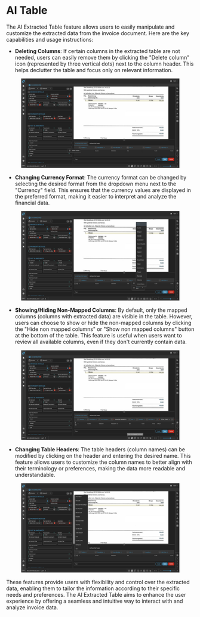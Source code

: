 # AI Table

The AI Extracted Table feature allows users to easily manipulate and customize the extracted data from the invoice document. Here are the key capabilities and usage instructions:

* **Deleting Columns**: If certain columns in the extracted table are not needed, users can easily remove them by clicking the "Delete column" icon (represented by three vertical dots) next to the column header. This helps declutter the table and focus only on relevant information.

<figure><img src="../.gitbook/assets/Bildschirmfoto 2024-05-08 um 20.48.56 (1).png" alt=""><figcaption></figcaption></figure>

* **Changing Currency Format**: The currency format can be changed by selecting the desired format from the dropdown menu next to the "Currency" field. This ensures that the currency values are displayed in the preferred format, making it easier to interpret and analyze the financial data.

<figure><img src="../.gitbook/assets/Bildschirmfoto 2024-05-08 um 20.49.15 (2).png" alt=""><figcaption></figcaption></figure>

* **Showing/Hiding Non-Mapped Columns**: By default, only the mapped columns (columns with extracted data) are visible in the table. However, users can choose to show or hide the non-mapped columns by clicking the "Hide non mapped columns" or "Show non mapped columns" button at the bottom of the table. This feature is useful when users want to review all available columns, even if they don't currently contain data.

<figure><img src="../.gitbook/assets/Bildschirmfoto 2024-05-08 um 20.49.26 (2).png" alt=""><figcaption></figcaption></figure>

* **Changing Table Headers**: The table headers (column names) can be modified by clicking on the header and entering the desired name. This feature allows users to customize the column names to better align with their terminology or preferences, making the data more readable and understandable.

<figure><img src="../.gitbook/assets/Bildschirmfoto 2024-05-08 um 20.48.43.png" alt=""><figcaption></figcaption></figure>

These features provide users with flexibility and control over the extracted data, enabling them to tailor the information according to their specific needs and preferences. The AI Extracted Table aims to enhance the user experience by offering a seamless and intuitive way to interact with and analyze invoice data.

